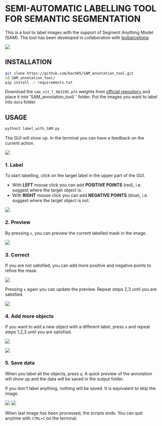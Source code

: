 # SEMI-AUTOMATIC LABELLING TOOL FOR SEMANTIC SEGMENTATION

This is a tool to label images with the support of Segment Anything Model (SAM). The tool has been developed in collaboration with [leobarcellona](https://github.com/leobarcellona).

![](images/final.png)

## INSTALLATION

```bash
git clone https://github.com/bach05/SAM_annotation_tool.git
cd SAM_annotation_tool/
pip install -r requirements.txt 
```
Download the `sam_vit_l_0b3195.pth` weights from [official repository](https://github.com/facebookresearch/segment-anything) and place it into 'SAM_annotation_tool/
' folder. 
Put the images you want to label into `data` folder. 

## USAGE

```bash
python3 label_with_SAM.py
```

The GUI will show up. In the terminal you can have a feedback on the current action. 

![](images/1.png)

### 1. Label
To start labelling, click on the target label in the upper part of the GUI.

- With **LEFT** mouse click you can add **POSITIVE POINTS** (red), i.e. suggest where the target object is. 
- With **RIGHT** mouse click you can add **NEGATIVE POINTS** (blue), i.e. suggest where the target object is not. 

![](images/2.png)

### 2. Preview
By pressing `s`, you can preview the current labelled mask in the image. 

![](images/3.png)

### 3. Correct
If you are not satisfied, you can add more positive and negative points to refine the mask. 

![](images/4.png)

Pressing `s` again you can update the preview. Repeat steps 2,3 until you are satisfied. 

![](images/5.png)

### 4. Add more objects
If you want to add a new object with a different label, press `a` and repeat steps 1,2,3 until you are satisfied.

![](images/6.png)

![](images/7.png)

### 5. Save data
When you label all the objects, press `q`. A quick preview of the annotation will show up and the data will be saved in the output folder. 

If you don't label anything, nothing will be saved. It is equivalent to skip the image. 

![](images/1-example.png)
![](images/label.png)

When last image has been processed, the scripts ends. You can quit anytime with `CTRL+C` on the terminal. 
